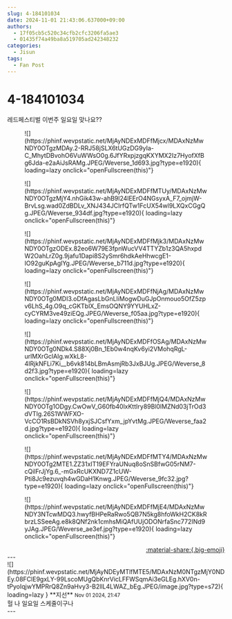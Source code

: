 ```yaml
---
slug: 4-184101034
date: 2024-11-01 21:43:06.637000+09:00
authors:
  - 17f05cb5c520c34cfb2cfc3206fa5ae3
  - 01435f74a49ba8a519705ad242348232
categories:
  - Jisun
tags:
  - Fan Post
---
```


# 4-184101034

<div class="post-container" markdown="1">
<div class="content-container md-sidebar__scrollwrap" markdown="1">

레드페스티벌 이번주 일요일 맞나요??
<figure markdown="1">
![](https://phinf.wevpstatic.net/MjAyNDExMDFfMjcx/MDAxNzMwNDY0OTgzMDAy.2-RRJ58jSLX6tUGzDG9yIa-C_MhytDBvohO6VuWWsO0g.6JfYRxpjzgqKXYMX2Iz7HyofXfBg6Jda-e2aAiJsRAMg.JPEG/Weverse_1d693.jpg?type=e1920){ loading=lazy onclick="openFullscreen(this)"}
</figure>

<figure markdown="1">
![](https://phinf.wevpstatic.net/MjAyNDExMDFfMTUy/MDAxNzMwNDY0OTgzMjY4.nhGik43w-ahB9l24lEErO4NGsyxA_F7_ojmjW-BrvLsg.wad0ZdBDLv_XNJ434JCIrfQTw1FcUX54wl9LXQxCGgQg.JPEG/Weverse_934df.jpg?type=e1920){ loading=lazy onclick="openFullscreen(this)"}
</figure>

<figure markdown="1">
![](https://phinf.wevpstatic.net/MjAyNDExMDFfMjk3/MDAxNzMwNDY0OTgzODEx.82eo6W79E3fpnWucVV4TTYZb1z3QA5hxpdW2OahLrZ0g.9jafu1Dapi8S2ySmr6hdkAeHhwcgE1-IO92guKpAglYg.JPEG/Weverse_b711d.jpg?type=e1920){ loading=lazy onclick="openFullscreen(this)"}
</figure>

<figure markdown="1">
![](https://phinf.wevpstatic.net/MjAyNDExMDFfNjAg/MDAxNzMwNDY0OTg0MDI3.oDfAgasLbGnLliMogwDuGJpOnmouo5OfZ5zpv6LhS_4g.O9q_cGKTblX_EmsOQNY9YYUHLxZ-cyCYRM3ve49ziEQg.JPEG/Weverse_f05aa.jpg?type=e1920){ loading=lazy onclick="openFullscreen(this)"}
</figure>

<figure markdown="1">
![](https://phinf.wevpstatic.net/MjAyNDExMDFfOSAg/MDAxNzMwNDY0OTg0NDk4.S88Xj0Bn_1Eb0w4nqKv6yi2VMohqRgL-urlMXrGclAIg.wXkL8-4IRjkNFLi7Ki__b6vk814bLBmAsmjRb3JxBJUg.JPEG/Weverse_8d2f3.jpg?type=e1920){ loading=lazy onclick="openFullscreen(this)"}
</figure>

<figure markdown="1">
![](https://phinf.wevpstatic.net/MjAyNDExMDFfMjQ4/MDAxNzMwNDY0OTg1ODgy.CwOwV_G60fb40lxKttIry89Bl0lMZNd03jTrOd3dVTIg.26S1WWFXO-VcCO1RsBDkNSVh8yxjSJCsfYxm_jpYvtMg.JPEG/Weverse_faa2d.jpg?type=e1920){ loading=lazy onclick="openFullscreen(this)"}
</figure>

<figure markdown="1">
![](https://phinf.wevpstatic.net/MjAyNDExMDFfMTY4/MDAxNzMwNDY0OTg2MTE1.ZZ31xIT19EFYraUNuq8oSnSBfwG05rNM7-cQilFrJjYg.6_-mGxRcUKXND7Z1cUW-Pti8Jc9ezuvqh4wGDaH1Knwg.JPEG/Weverse_9fc32.jpg?type=e1920){ loading=lazy onclick="openFullscreen(this)"}
</figure>

<figure markdown="1">
![](https://phinf.wevpstatic.net/MjAyNDExMDFfMjE4/MDAxNzMwNDY3NTcwMDQ3.hwyfBHPeRaRwo5QB7N5kg8hfoWkH2CK8kRbrzLSSeeAg.e8k8QNf2nk1cmhsMiQAfUUjODONrfaSnc772INd9yJAg.JPEG/Weverse_ae3ef.jpg?type=e1920){ loading=lazy onclick="openFullscreen(this)"}
</figure>


</div>
</div>

<div style="text-align: right;" markdown="1">
<a href="https://weverse.io/fromis9/fanpost/4-184101034" style="text-align: right;">:material-share:{.big-emoji}</a>
</div>
---

<div class="comments-container md-sidebar__scrollwrap" markdown="1">
<div class="comment" markdown="1">
<div class='id-container' markdown="1">
![](https://phinf.wevpstatic.net/MjAyNDEyMTlfMTE5/MDAxNzM0NTgzMjY0NDEy.08FClE9gxLY-99LscoMUgQbKnrVicLFFWSqmAi3eGLEg.hXV0n-tPyoIqjwYMPRrQ8Zn9aHvy3-B2llL4LWAZ_bEg.JPEG/image.jpg?type=s72){ loading=lazy }
**<span class="artist">지선</span>** <small>Nov 01 2024, 21:47</small><br>
</div>
<div class='comment-body' markdown="1">
헐 나 일요일 스케줄이구나
</div>
</div>
</div>
---
